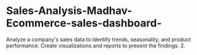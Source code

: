 # Sales-Analysis-Madhav-Ecommerce-sales-dashboard-
Analyze a company's sales data to identify trends, seasonality, and product performance. Create visualizations and reports to present the findings. 2.

